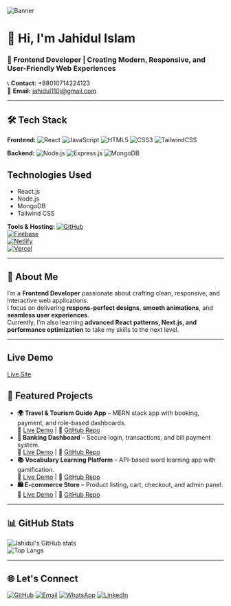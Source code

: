 <!-- Cover Photo -->
![Banner](https://i.ibb.co.com/5g8ZQDN3/Blue-Modern-and-Simple-Digital-Marketing-Facebook-Cover-1.png)

# 👋 Hi, I'm **Jahidul Islam**  
### 🚀 Frontend Developer | Creating Modern, Responsive, and User-Friendly Web Experiences  

📞 **Contact:** +88010714224123  
📧 **Email:** [jahidul110j@gmail.com](mailto:jahidul110j@gmail.com)  

---

## 🛠️ Tech Stack
**Frontend:**
![React](https://img.shields.io/badge/React-61DAFB?style=for-the-badge&logo=react&logoColor=black)
![JavaScript](https://img.shields.io/badge/JavaScript-FFD700?style=for-the-badge&logo=javascript&logoColor=black)
![HTML5](https://img.shields.io/badge/HTML5-E34F26?style=for-the-badge&logo=html5&logoColor=white)
![CSS3](https://img.shields.io/badge/CSS3-1572B6?style=for-the-badge&logo=css3&logoColor=white)
![TailwindCSS](https://img.shields.io/badge/Tailwind_CSS-38B2AC?style=for-the-badge&logo=tailwind-css&logoColor=white)

**Backend:**
![Node.js](https://img.shields.io/badge/Node.js-339933?style=for-the-badge&logo=node.js&logoColor=white)
![Express.js](https://img.shields.io/badge/Express.js-000000?style=for-the-badge&logo=express&logoColor=white)
![MongoDB](https://img.shields.io/badge/MongoDB-4EA94B?style=for-the-badge&logo=mongodb&logoColor=white)

## Technologies Used
- React.js
- Node.js
- MongoDB
- Tailwind CSS

**Tools & Hosting:**
[![GitHub](https://img.shields.io/badge/GitHub-Profile-181717?style=for-the-badge&logo=github&logoColor=white)](https://github.com/Jahidulislam23)  
[![Firebase](https://img.shields.io/badge/Firebase-FFCA28?style=for-the-badge&logo=firebase&logoColor=black)](https://console.firebase.google.com/?_gl=1*1fwhzlg*_ga*NjQ3ODUyNjAxLjE3NDU2NDgyNDY.*_ga_CW55HF8NVT*czE3NTQ2MzUyMDMkbzYxJGcxJHQxNzU0NjM1MjIxJGo0MiRsMCRoMA..)  
[![Netlify](https://img.shields.io/badge/Netlify-00C7B7?style=for-the-badge&logo=netlify&logoColor=white)](https://app.netlify.com/teams/jahidulislam23/projects)  
[![Vercel](https://img.shields.io/badge/Vercel-000000?style=for-the-badge&logo=vercel&logoColor=white)](https://vercel.com/jahidulislam23s-projects)


---

## 📌 About Me
I’m a **Frontend Developer** passionate about crafting clean, responsive, and interactive web applications.  
I focus on delivering **respons-perfect designs**, **smooth animations**, and **seamless user experiences**.  
Currently, I’m also learning **advanced React patterns, Next.js, and performance optimization** to take my skills to the next level.

---

## Live Demo
[Live Site](https://frolicking-jalebi-41d3d3.netlify.app/)

## 💼 Featured Projects
- **🌍 Travel & Tourism Guide App** – MERN stack app with booking, payment, and role-based dashboards.  
  🔗 [Live Demo](#) | 📂 [GitHub Repo](#)  
- **🏦 Banking Dashboard** – Secure login, transactions, and bill payment system.  
  🔗 [Live Demo](#) | 📂 [GitHub Repo](#)  
- **📚 Vocabulary Learning Platform** – API-based word learning app with gamification.  
  🔗 [Live Demo](#) | 📂 [GitHub Repo](#)  
- **🛍 E-commerce Store** – Product listing, cart, checkout, and admin panel.  
  🔗 [Live Demo](#) | 📂 [GitHub Repo](#)  

---

## 📊 GitHub Stats
![Jahidul's GitHub stats](https://github-readme-stats.vercel.app/api?username=Jahidulislam23&show_icons=true&theme=tokyonight)  
![Top Langs](https://github-readme-stats.vercel.app/api/top-langs/?username=Jahidulislam23&layout=compact&theme=tokyonight)

---

## 🌐 Let's Connect
[![GitHub](https://img.shields.io/badge/GitHub-Profile-181717?style=for-the-badge&logo=github&logoColor=white)](https://github.com/Jahidulislam23)
[![Email](https://img.shields.io/badge/Email-jahidul110j%40gmail.com-red?style=for-the-badge&logo=gmail&logoColor=white)](mailto:jahidul110j@gmail.com)
[![WhatsApp](https://img.shields.io/badge/WhatsApp-+88010714224123-25D366?style=for-the-badge&logo=whatsapp&logoColor=white)](https://wa.me/88010714224123)
[![LinkedIn](https://img.shields.io/badge/LinkedIn-Connect-0A66C2?style=for-the-badge&logo=linkedin&logoColor=white)](https://linkedin.com/in/jahidul-islam-431413379)




